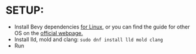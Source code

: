 # SETUP: 

- Install Bevy dependencies [for Linux](https://github.com/bevyengine/bevy/blob/main/docs/linux_dependencies.md), or you can find the guide for other OS
on the [official webpage.](www.bevyengine.org)
- Install lld, mold and clang: 
      ```sudo dnf install lld mold clang```
- Run
